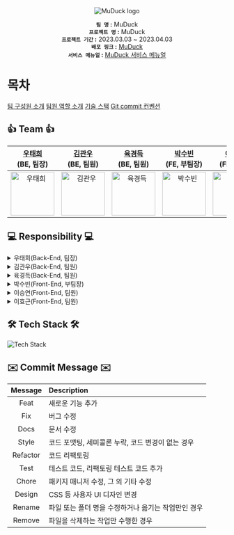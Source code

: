 <div align="center">

<img alt="MuDuck logo" src="https://user-images.githubusercontent.com/75026933/228852694-520fc7bd-80d3-4b56-9b3d-cd3b71ef579b.png">

**`팀 명` :** MuDuck </br>
**`프로젝트 명` :** MuDuck </br>
**`프로젝트 기간` :** 2023.03.03 ~ 2023.04.03 </br>
**`배포 링크` :** [MuDuck](http://muduckbucket.s3-website.ap-northeast-2.amazonaws.com) </br>
**`서비스 메뉴얼` :** [MuDuck 서비스 메뉴얼](https://dev-taehee.github.io/MuDuckServiceManual/) </br>

</div>

# 목차
[팀 구성원 소개](##👍-team-👍)
[팀원 역할 소개](##💻-responsibility-💻)
[기술 스택](##🛠️-tech-stack-🛠️)
[Git commit 컨벤션](##✉️-commit-message-✉️)

## 👍 Team 👍
<div align="center">

| <a href="https://github.com/TaeheeWoo94" target="_blank">우태희</a> <br>(BE, 팀장) | <a href="https://github.com/kkte02" target="_blank">김관우</a> <br>(BE, 팀원) | <a href="https://github.com/DerekYook" target="_blank">육경득</a> <br>(BE, 팀원) | <a href="https://github.com/Paksubeen" target="_blank">박수빈</a> <br>(FE, 부팀장) | <a href="https://github.com/sleepy-joyy" target="_blank">이승연</a> <br>(FE, 팀원) | <a href="https://github.com/LeeHyoGeun-create" target="_blank">이효근</a> <br>(FE, 팀원) |
| :---: | :---: | :---: | :---: | :---: | :---: |
| <img alt="우태희" src="https://user-images.githubusercontent.com/75026933/229016459-4921b1bd-43ed-4277-8e66-138000e612f2.jpg" height="100" width="100"> | <img alt="김관우" src="https://user-images.githubusercontent.com/75026933/229016226-74537d22-5c6c-4a2a-b79a-7bfd7a95fe78.png" height="100" width="100"> | <img alt="육경득" src="https://user-images.githubusercontent.com/75026933/229016373-00bacb0a-3dd8-4de1-bf68-1a0788dec95b.png" height="100" width="100"> | <img alt="박수빈" src="https://user-images.githubusercontent.com/75026933/229016135-6877be77-15be-4618-bcc7-1be0a9e8c61b.JPG" height="100" width="100"> | <img alt="이승연" src="https://user-images.githubusercontent.com/75026933/229012091-250cbe86-5def-41c1-8ddc-283280ff0c82.JPG" height="100" width="100"> | <img alt="이효근" src="https://user-images.githubusercontent.com/75026933/229016903-296fbf12-26fb-4934-823c-9c4d75c1b1d9.png" height="100" width="100"> |

</div>

## 💻 Responsibility 💻
<details> 

<summary> 
우태희(Back-End, 팀장)
</summary>

* AWS 환경설정
* 게시글 CRUD 구현
* 게시글 목록 GET 요청 구현
* 마이페이지 회원이 작성한 글 및 댓글 가져오기 구현

</details>

<details> 

<summary> 
김관우(Back-End, 팀원)
</summary>

* 주변시설 CRUD 관련 API 구현
* OAuth2를 이용한 카카오 소셜로그인 구현
* SpringSecurity와 Jwt를 이용한 회원 인증/인가 구현
* SpringSecurity를 이용한 Jwt 검증 Filter, JwtException Filter 구현

</details>

<details> 

<summary> 
육경득(Back-End, 팀원)
</summary>

* ERD 설계<br/>
* 작품과 게시판 연동 구현
* 작품과 지도 정보 연동 구현
* 작품 및 배우 조회 관련 기능 구현

</details> 

<details> 

<summary> 
박수빈(Front-End, 부팀장)
</summary>

* 메인페이지
* 뮤지컬 목록 페이지
  * 정렬/상태/장르에 따른 목록 필터링 기능 구현
* 커뮤니티 상세 페이지
  * 게시글 조회/좋아요 및 댓글 등록/삭제 기능 구현
* 마이페이지
  * 사용자가 작성/좋아요한 글과 댓글 조회 기능 구현

</details>

<details>

<summary> 
이승연(Front-End, 팀원)
</summary>

* 헤더 반응형 디자인
  * 모바일 햄버거 메뉴 기능 구현
* 로그인 페이지
  * 카카오 OAuth 로그인 기능 구현
* 회원정보 설정 페이지
  * 신규 회원 프로필 이미지 S3 업로드 기능 구현
* 뮤지컬 상세 페이지
  * 공연 정보 및 배우 정보 상세 더보기 기능 구현

</details> 

<details>

<summary> 
이효근(Front-End, 팀원)
</summary>

* 커뮤니티 페이지
  * 커뮤니티 게시글 작성 및 수정 기능 구현
* 커뮤니티 목록 페이지
  * 정렬/카테고리에 따른 목록 필터링 기능 구현
* 주변시설 페이지
  * Kakao Maps Api를 이용한 지도 기능 구현
  * 지도에서 정보 받아와 리뷰 작성 및 수정 기능 구현

</details>

## 🛠️ Tech Stack 🛠️
<img alt="Tech Stack" src="https://user-images.githubusercontent.com/75026933/229709841-6de541e9-f934-4daa-b1d4-f7d949e1fc07.png">

## ✉️ Commit Message ✉️
| Message | Description |
| :---: | :--- |
| Feat | 새로운 기능 추가 |
| Fix | 버그 수정 |
| Docs | 문서 수정 |
| Style | 코드 포맷팅, 세미콜론 누락, 코드 변경이 없는 경우 |
| Refactor | 코드 리팩토링 |
| Test |테스트 코드, 리팩토링 테스트 코드 추가 |
| Chore | 패키지 매니저 수정, 그 외 기타 수정 |
| Design | CSS 등 사용자 UI 디자인 변경 |
| Rename | 파일 또는 폴더 명을 수정하거나 옮기는 작업만인 경우 |
| Remove | 파일을 삭제하는 작업만 수행한 경우 |
